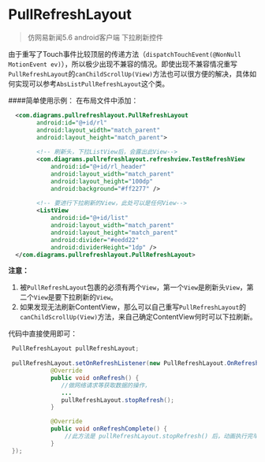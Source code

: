 # PullRefreshLayout
>仿网易新闻5.6 android客户端 下拉刷新控件

由于重写了Touch事件比较顶层的传递方法（`dispatchTouchEvent(@NonNull MotionEvent ev)`），所以极少出现不兼容的情况。即使出现不兼容情况重写`PullRefreshLayout`的`canChildScrollUp(View)`方法也可以很方便的解决，具体如何实现可以参考`AbsListPullRefreshLayout`这个类。

####简单使用示例：
在布局文件中添加：
```xml
  <com.diagrams.pullrefreshlayout.PullRefreshLayout
        android:id="@+id/rl"
        android:layout_width="match_parent"
        android:layout_height="match_parent">
        
        <!-- 刷新头，下拉ListView后，会露出此View-->
        <com.diagrams.pullrefreshlayout.refreshview.TestRefreshView
            android:id="@+id/rl_header"
            android:layout_width="match_parent"
            android:layout_height="100dp"
            android:background="#ff2277" />
        
        <!-- 要进行下拉刷新的View，此处可以是任何View-->
        <ListView
            android:id="@+id/list"
            android:layout_width="match_parent"
            android:layout_height="match_parent"
            android:divider="#eedd22"
            android:dividerHeight="1dp" />
  </com.diagrams.pullrefreshlayout.PullRefreshLayout>
```
<B>注意：</B>
 1. 被`PullRefreshLayout`包裹的必须有两个`View`，第一个`View`是刷新头`View`，第二个`View`是要下拉刷新的`View`。
 2. 如果发现无法刷新ContentView，那么可以自己重写`PullRefreshLayout`的`canChildScrollUp(View)`方法，来自己确定ContentView何时可以下拉刷新。

代码中直接使用即可：
```java
 PullRefreshLayout pullRefreshLayout;
 
 pullRefreshLayout.setOnRefreshListener(new PullRefreshLayout.OnRefreshListener() {
            @Override
            public void onRefresh() {
               //做网络请求等获取数据的操作，
               ...
               pullRefreshLayout.stopRefresh();
            }

            @Override
            public void onRefreshComplete() {
                //此方法是 pullRefreshLayout.stopRefresh() 后，动画执行完毕后回调的，如果想要更流畅，可以在这里更新数据到View
            }
 });
```
